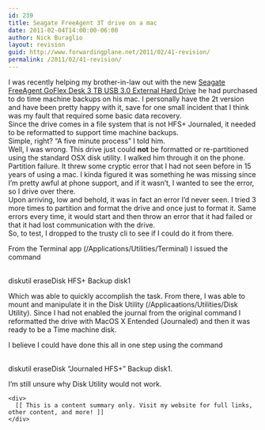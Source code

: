 ```yaml
---
id: 239
title: Seagate FreeAgent 3T drive on a mac
date: 2011-02-04T14:00:00-06:00
author: Nick Buraglio
layout: revision
guid: http://www.forwardingplane.net/2011/02/41-revision/
permalink: /2011/02/41-revision/
---
```

I was recently helping my brother-in-law out with the new [Seagate FreeAgent GoFlex Desk 3 TB USB 3.0 External Hard Drive](http://www.amazon.com/gp/product/B0045JLPNI?ie=UTF8&tag=nickburaglioc-20&linkCode=as2&camp=1789&creative=390957&creativeASIN=B0045JLPNI)<img src="http://www.assoc-amazon.com/e/ir?t=nickburaglioc-20&#038;l=as2&#038;o=1&#038;a=B0045JLPNI" width="1" height="1" border="0" alt="" style="border:none !important; margin:0px !important;" /> he had purchased to do time machine backups on his mac. I personally have the 2t version and have been pretty happy with it, save for one small incident that I think was my fault that required some basic data recovery.  
Since the drive comes in a file system that is not HFS+ Journaled, it needed to be reformatted to support time machine backups.  
Simple, right? &#8220;A five minute process&#8221; I told him.  
Well, I was wrong. This drive just could <span style="font-weight:bold;">not</span> be formatted or re-partitioned using the standard OSX disk utility. I walked him through it on the phone. Partition failure. It threw some cryptic error that I had not seen before in 15 years of using a mac. I kinda figured it was something he was missing since I&#8217;m pretty awful at phone support, and if it wasn&#8217;t, I wanted to see the error, so I drive over there.  
Upon arriving, low and behold, it was in fact an error I&#8217;d never seen. I tried 3 more times to partition and format the drive and once just to format it. Same errors every time, it would start and then throw an error that it had failed or that it had lost communication with the drive.  
So, to test, I dropped to the trusty cli to see if I could do it from there.

From the Terminal app (/Applications/Utilities/Terminal) I issued the command 

<div>
  <span><br /></span>
</div>

<div>
  <span>diskutil eraseDisk HFS+ Backup disk1</span></p> 
  
  <p>
    Which was able to quickly accomplish the task. From there, I was able to mount and manipulate it in the Disk Utility (/Applicaations/Utilities/Disk Utility). Since I had not enabled the journal from the original command I reformatted the drive with MacOS X Entended (Journaled) and then it was ready to be a Time machine disk.
  </p>
  
  <p>
    I believe I could have done this all in one step using the command
  </p>
</div>

<div>
  <span><br /></span>
</div>

<div>
  <span><span>diskutil eraseDisk &#8220;Journaled HFS+&#8221; Backup disk1</span>.</span></p>
</div>

<div>
  I&#8217;m still unsure why Disk Utility would not work.</p> 
  
  <p>
    </div> 
    
    <div>
      [[ This is a content summary only. Visit my website for full links, other content, and more! ]]
    </div>